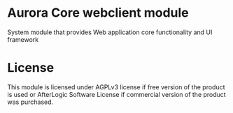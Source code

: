 # Aurora Core webclient module
System module that provides Web application core functionality and UI framework

# License
This module is licensed under AGPLv3 license if free version of the product is used or AfterLogic Software License if commercial version of the product was purchased.